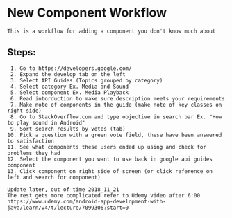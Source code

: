 # New Component Workflow

    This is a workflow for adding a component you don't know much about
    
## Steps:

     1. Go to https://developers.google.com/
     2. Expand the develop tab on the left
     3. Select API Guides (Topics grouped by category)
     4. Select category Ex. Media and Sound
     5. Select component Ex. Media Playback
     6. Read intorduction to make sure description meets your requirements
     7. Make note of components in the guide (make note of key classes on right side)
     8. Go to StackOverflow.com and type objective in search bar Ex. "How to play sound in Android"
     9. Sort search results by votes (tab)
    10. Pick a question with a green vote field, these have been answered to satisfaction
    11. See what components these users ended up using and check for problems they had
    12. Select the component you want to use back in google api guides component
    13. Click component on right side of screen (or click reference on left and search for component)
    
    Update later, out of time 2018_11_21
    The rest gets more complicated refer to Udemy video after 6:00
    https://www.udemy.com/android-app-development-with-java/learn/v4/t/lecture/7099306?start=0
